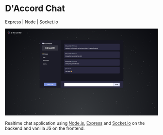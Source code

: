# D'Accord Chat

Express | Node | Socket.io

<img src="public/assets/img/screenshot.png" />

Realtime chat application using [Node.js](https://nodejs.dev/), [Express](https://expressjs.com/) and [Socket.io](https://socket.io/) on the backend and vanilla JS on the frontend.
